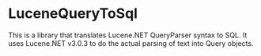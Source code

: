# LuceneQueryToSql
This is a library that translates Lucene.NET QueryParser syntax to SQL. It uses Lucene.NET v3.0.3 to do the actual parsing of text into Query objects.
